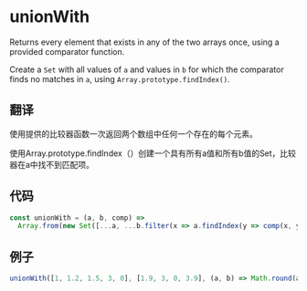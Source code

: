 # unionWith

Returns every element that exists in any of the two arrays once, using a provided comparator function.

Create a `Set` with all values of `a` and values in `b` for which the comparator finds no matches in `a`, using `Array.prototype.findIndex()`.

## 翻译

使用提供的比较器函数一次返回两个数组中任何一个存在的每个元素。

使用Array.prototype.findIndex（）创建一个具有所有a值和所有b值的Set，比较器在a中找不到匹配项。

## 代码

```js
const unionWith = (a, b, comp) =>
  Array.from(new Set([...a, ...b.filter(x => a.findIndex(y => comp(x, y)) === -1)]));
```

## 例子

```js
unionWith([1, 1.2, 1.5, 3, 0], [1.9, 3, 0, 3.9], (a, b) => Math.round(a) === Math.round(b)); // [1, 1.2, 1.5, 3, 0, 3.9]
```
